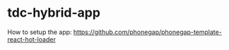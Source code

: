 # tdc-hybrid-app
How to setup the app: https://github.com/phonegap/phonegap-template-react-hot-loader